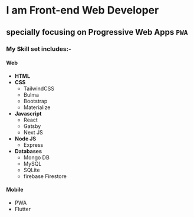 # I am Front-end Web Developer
## specially focusing on Progressive Web Apps **`PWA`**

### My Skill set includes:-

#### Web
- **HTML**
- **CSS**
  - TailwindCSS
  - Bulma 
  - Bootstrap
  - Materialize
- **Javascript**
  - React
  - Gatsby
  - Next JS
- **Node JS**
  - Express
- **Databases**
  - Mongo DB
  - MySQL
  - SQLite
  - firebase Firestore
#### Mobile
 - PWA
 - Flutter
 


